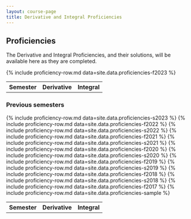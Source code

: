 ```yaml
---
layout: course-page
title: Derivative and Integral Proficiencies
---
```


## Proficiencies

The Derivative and Integral Proficiencies, and their solutions, will be available here as they are completed.  
<div class="x-scroll">
<table class="asst-table">
<tr><th>Semester</th><th>Derivative</th><th>Integral</th></tr>
	{% include proficiency-row.md data=site.data.proficiencies-f2023 %}
</table>
</div>	

### Previous semesters

<div class="x-scroll">
<table class="asst-table">
<tr><th>Semester</th><th>Derivative</th><th>Integral</th></tr>
	{% include proficiency-row.md data=site.data.proficiencies-s2023 %}
	{% include proficiency-row.md data=site.data.proficiencies-f2022 %}
	{% include proficiency-row.md data=site.data.proficiencies-s2022 %}
	{% include proficiency-row.md data=site.data.proficiencies-f2021 %}
	{% include proficiency-row.md data=site.data.proficiencies-s2021 %}
	{% include proficiency-row.md data=site.data.proficiencies-f2020 %}
	{% include proficiency-row.md data=site.data.proficiencies-s2020 %}
	{% include proficiency-row.md data=site.data.proficiencies-f2019 %}
	{% include proficiency-row.md data=site.data.proficiencies-s2019 %}
	{% include proficiency-row.md data=site.data.proficiencies-f2018 %}
	{% include proficiency-row.md data=site.data.proficiencies-s2018 %}
	{% include proficiency-row.md data=site.data.proficiencies-f2017 %}
	{% include proficiency-row.md data=site.data.proficiencies-sample %}
</table>
</div>

